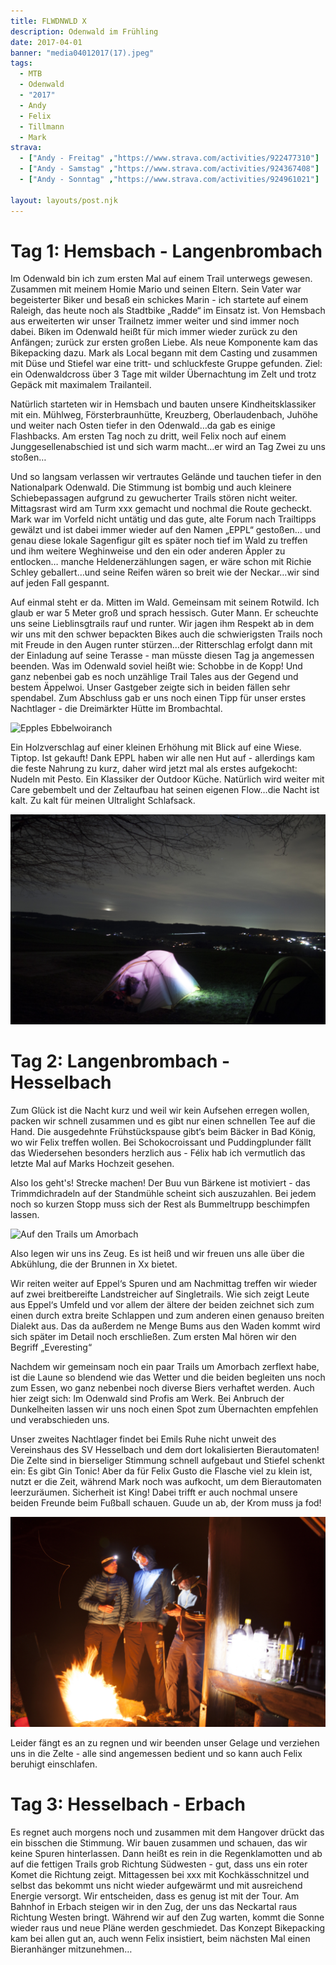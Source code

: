 ```yaml
---
title: FLWDNWLD X
description: Odenwald im Frühling
date: 2017-04-01
banner: "media04012017(17).jpeg"
tags:
  - MTB
  - Odenwald
  - "2017"
  - Andy
  - Felix
  - Tillmann
  - Mark
strava:
  - ["Andy - Freitag" ,"https://www.strava.com/activities/922477310"]
  - ["Andy - Samstag" ,"https://www.strava.com/activities/924367408"]
  - ["Andy - Sonntag" ,"https://www.strava.com/activities/924961021"]

layout: layouts/post.njk
---
```


# Tag 1: Hemsbach - Langenbrombach

Im Odenwald bin ich zum ersten Mal auf einem Trail unterwegs gewesen. Zusammen mit meinem Homie Mario und seinen Eltern. Sein Vater war begeisterter Biker und besaß ein schickes Marin - ich startete auf einem Raleigh, das heute noch als Stadtbike „Radde“ im Einsatz ist. Von Hemsbach aus erweiterten wir unser Trailnetz immer weiter und sind immer noch dabei. Biken im Odenwald heißt für mich immer wieder zurück zu den Anfängen; zurück zur ersten großen Liebe. Als neue Komponente kam das Bikepacking dazu. Mark als Local begann mit dem Casting und zusammen mit Düse und Stiefel war eine tritt- und schluckfeste Gruppe gefunden. Ziel: ein Odenwaldcross über 3 Tage mit wilder Übernachtung im Zelt und trotz Gepäck mit maximalem Trailanteil.

Natürlich starteten wir in Hemsbach und bauten unsere Kindheitsklassiker mit ein. Mühlweg, Försterbraunhütte, Kreuzberg, Oberlaudenbach, Juhöhe und weiter nach Osten tiefer in den Odenwald…da gab es einige Flashbacks. Am ersten Tag noch zu dritt, weil Felix noch auf einem Junggesellenabschied ist und sich warm macht…er wird an Tag Zwei zu uns stoßen…

Und so langsam verlassen wir vertrautes Gelände und tauchen tiefer in den Nationalpark Odenwald. Die Stimmung ist bombig und auch kleinere Schiebepassagen aufgrund zu gewucherter Trails stören nicht weiter. Mittagsrast wird am Turm xxx gemacht und nochmal die Route gecheckt. Mark war im Vorfeld nicht untätig und das gute, alte Forum nach Trailtipps gewälzt und ist dabei immer wieder auf den Namen „EPPL“ gestoßen… und genau diese lokale Sagenfigur gilt es später noch tief im Wald zu treffen und ihm weitere Weghinweise und den ein oder anderen Äppler zu entlocken… manche Heldenerzählungen sagen, er wäre schon mit Richie Schley geballert…und seine Reifen wären so breit wie der Neckar…wir sind auf jeden Fall gespannt.

Auf einmal steht er da. Mitten im Wald. Gemeinsam mit seinem Rotwild. Ich glaub er war 5 Meter groß und sprach hessisch. Guter Mann. Er scheuchte uns seine Lieblinsgtrails rauf und runter. Wir jagen ihm Respekt ab in dem wir uns mit den schwer bepackten Bikes auch die schwierigsten Trails noch mit Freude in den Augen runter stürzen…der Ritterschlag erfolgt dann mit der Einladung auf seine Terasse - man müsste diesen Tag ja angemessen beenden. Was im Odenwald soviel heißt wie: Schobbe in de Kopp! Und ganz nebenbei gab es noch unzählige Trail Tales aus der Gegend und bestem Äppelwoi. Unser Gastgeber zeigte sich in beiden fällen sehr spendabel. Zum Abschluss gab er uns noch einen Tipp für unser erstes Nachtlager - die Dreimärkter Hütte im Brombachtal.

![Epples Ebbelwoiranch](media/https://www.heidelbergs-finest.de/posts/en/20170401_OWDX/media/media03312017(21).jpeg "Epples Ebbelwoiranch")


Ein Holzverschlag auf einer kleinen Erhöhung mit Blick auf eine Wiese. Tiptop. Ist gekauft! Dank EPPL haben wir alle nen Hut auf - allerdings kam die feste Nahrung zu kurz, daher wird jetzt mal als erstes aufgekocht: Nudeln mit Pesto. Ein Klassiker der Outdoor Küche. Natürlich wird weiter mit Care gebembelt und der Zeltaufbau hat seinen eigenen Flow…die Nacht ist kalt. Zu kalt für meinen Ultralight Schlafsack. 

![Nachtlager oberhalb von Epples Ebbelwoiranch](media/media03312017(26).jpeg)



# Tag 2: Langenbrombach - Hesselbach

Zum Glück ist die Nacht kurz und weil wir kein Aufsehen erregen wollen, packen wir schnell zusammen und es gibt nur einen schnellen Tee auf die Hand. Die ausgedehnte Frühstückspause gibt‘s beim Bäcker in Bad König, wo wir Felix treffen wollen. Bei Schokocroissant und Puddingplunder fällt das Wiedersehen besonders herzlich aus - Félix hab ich vermutlich das letzte Mal auf Marks Hochzeit gesehen. 

Also los geht's! Strecke machen! Der Buu vun Bärkene ist motiviert - das Trimmdichradeln auf der Standmühle scheint sich auszuzahlen. Bei jedem noch so kurzen Stopp muss sich der Rest als Bummeltrupp beschimpfen lassen. 

![Auf den Trails um Amorbach](media/media04012017(14).jpeg)


Also legen wir uns ins Zeug. Es ist heiß und wir freuen uns alle über die Abkühlung, die der Brunnen in Xx bietet. 

Wir reiten weiter auf Eppel‘s Spuren und am Nachmittag treffen wir wieder auf zwei breitbereifte Landstreicher auf Singletrails. Wie sich zeigt Leute aus Eppel‘s Umfeld und vor allem der ältere der beiden zeichnet sich zum einen durch extra breite Schlappen und zum anderen einen genauso breiten Dialekt aus. Das da außerdem ne Menge Bums aus den Waden kommt wird sich später im Detail noch erschließen. Zum ersten Mal hören wir den Begriff „Everesting“

Nachdem wir gemeinsam noch ein paar Trails um Amorbach zerflext habe, ist die Laune so blendend wie das Wetter und die beiden begleiten uns noch zum Essen, wo ganz nebenbei noch diverse Biers verhaftet werden. Auch hier zeigt sich: Im Odenwald sind Profis am Werk. Bei Anbruch der Dunkelheiten lassen wir uns noch einen Spot zum Übernachten empfehlen und verabschieden uns.

Unser zweites Nachtlager findet bei Emils Ruhe nicht unweit des Vereinshaus des SV Hesselbach und dem dort lokalisierten Bierautomaten! Die Zelte sind in bierseliger Stimmung schnell aufgebaut und Stiefel schenkt ein: Es gibt Gin Tonic! Aber da für Felix Gusto die Flasche viel zu klein ist, nutzt er die Zeit, während Mark noch was aufkocht, um dem Bierautomaten leerzuräumen. Sicherheit ist King! Dabei trifft er auch nochmal unsere beiden Freunde beim Fußball schauen. Guude un ab, der Krom muss ja fod! 

![Als noi in de hohle Kobb!](media/media04012017(25).jpeg)


Leider fängt es an zu regnen und wir beenden unser Gelage und verziehen uns in die Zelte - alle sind angemessen bedient und so kann auch Felix beruhigt einschlafen. 



# Tag 3: Hesselbach - Erbach

Es regnet auch morgens noch und zusammen mit dem Hangover drückt das ein bisschen die Stimmung. Wir bauen zusammen und schauen, das wir keine Spuren hinterlassen. Dann heißt es rein in die Regenklamotten und ab auf die fettigen Trails grob Richtung Südwesten - gut, dass uns ein roter Komet die Richtung zeigt. 
Mittagessen bei xxx mit Kochkässchnitzel und selbst das bekommt uns nicht wieder aufgewärmt und mit ausreichend Energie versorgt. Wir entscheiden, dass es genug ist mit der Tour. Am Bahnhof in Erbach steigen wir in den Zug, der uns das Neckartal raus Richtung Westen bringt. Während wir auf den Zug warten, kommt die Sonne wieder raus und neue Pläne werden geschmiedet. Das Konzept Bikepacking kam bei allen gut an, auch wenn Felix insistiert, beim nächsten Mal einen Bieranhänger mitzunehmen…
